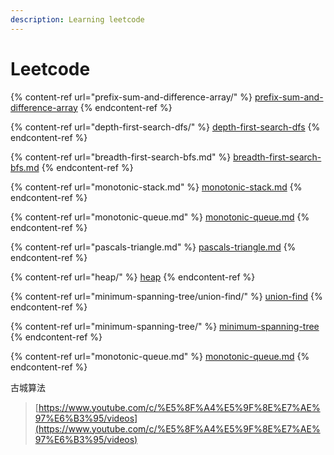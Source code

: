 ```yaml
---
description: Learning leetcode
---
```


# Leetcode



{% content-ref url="prefix-sum-and-difference-array/" %}
[prefix-sum-and-difference-array](prefix-sum-and-difference-array/)
{% endcontent-ref %}

{% content-ref url="depth-first-search-dfs/" %}
[depth-first-search-dfs](depth-first-search-dfs/)
{% endcontent-ref %}

{% content-ref url="breadth-first-search-bfs.md" %}
[breadth-first-search-bfs.md](breadth-first-search-bfs.md)
{% endcontent-ref %}

{% content-ref url="monotonic-stack.md" %}
[monotonic-stack.md](monotonic-stack.md)
{% endcontent-ref %}

{% content-ref url="monotonic-queue.md" %}
[monotonic-queue.md](monotonic-queue.md)
{% endcontent-ref %}

{% content-ref url="pascals-triangle.md" %}
[pascals-triangle.md](pascals-triangle.md)
{% endcontent-ref %}

{% content-ref url="heap/" %}
[heap](heap/)
{% endcontent-ref %}

{% content-ref url="minimum-spanning-tree/union-find/" %}
[union-find](minimum-spanning-tree/union-find/)
{% endcontent-ref %}

{% content-ref url="minimum-spanning-tree/" %}
[minimum-spanning-tree](minimum-spanning-tree/)
{% endcontent-ref %}

{% content-ref url="monotonic-queue.md" %}
[monotonic-queue.md](monotonic-queue.md)
{% endcontent-ref %}

古城算法

> [https://www.youtube.com/c/%E5%8F%A4%E5%9F%8E%E7%AE%97%E6%B3%95/videos](https://www.youtube.com/c/%E5%8F%A4%E5%9F%8E%E7%AE%97%E6%B3%95/videos)
